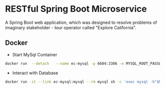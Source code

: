 # RESTful Spring Boot Microservice

A Spring Boot web application, which was designed 
to resolve problems of imaginary stakeholder -
tour operator called "Explore California". 

## Docker

* Start MySql Container 

``` sh
docker run  --detach   --name ec-mysql -p 6604:3306 -e MYSQL_ROOT_PASSWORD=password -e MYSQL_DATABASE=explorecali -e MYSQL_USER=cali_user -e MYSQL_PASSWORD=cali_pass -d mysql
```
* Interact with Database
``` sh
docker run -it --link ec-mysql:mysql --rm mysql sh -c 'exec mysql -h"$MYSQL_PORT_3306_TCP_ADDR" -P"$MYSQL_PORT_3306_TCP_PORT" -uroot -p"$MYSQL_ENV_MYSQL_ROOT_PASSWORD"'
```